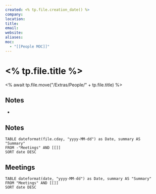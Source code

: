 ```yaml
---
created: <% tp.file.creation_date() %>
company: 
location: 
title: 
email: 
website: 
aliases: 
moc:
  - "[[People MOC]]"
---
```

# <% tp.file.title %>
<% await tp.file.move("/Extras/People/" + tp.file.title) %>

## Notes
- 

## Notes
```dataview
TABLE dateformat(file.cday, "yyyy-MM-dd") as Date, summary AS "Summary"
FROM -"Meetings" AND [[]]
SORT date DESC
```

## Meetings
```dataview
TABLE dateformat(date, "yyyy-MM-dd") as Date, summary AS "Summary"
FROM "Meetings" AND [[]]
SORT date DESC
```